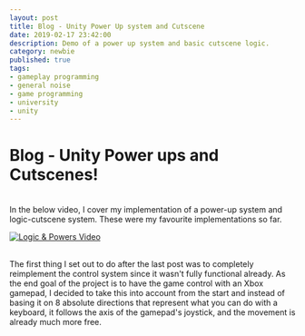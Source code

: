 ```yaml
---
layout: post
title: Blog - Unity Power Up system and Cutscene
date: 2019-02-17 23:42:00
description: Demo of a power up system and basic cutscene logic.
category: newbie
published: true
tags: 
- gameplay programming
- general noise
- game programming
- university
- unity
---
```


<h1> Blog - Unity Power ups and Cutscenes! </h1>
<br>
In the below video, I cover my implementation of a power-up system and logic-cutscene system. These were my favourite implementations so far.

[![Logic & Powers Video](http://img.youtube.com/vi/g5zNsRblmcs/0.jpg)](https://www.youtube.com/watch?v=RZTM7jA2Lik "Unity Gameplay Programming - Logic and Powerups")

<br>
The first thing I set out to do after the last post was to completely reimplement the control system since it wasn't fully functional already.
As the end goal of the project is to have the game control with an Xbox gamepad, I decided to take this into account from the start and instead of 
basing it on 8 absolute directions that represent what you can do with a keyboard, it follows the axis of the gamepad's joystick, and the movement is already 
much more free.

